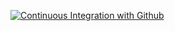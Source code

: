 [![Continuous Integration with Github](https://github.com/HenriqueDeveloper/HenriqueMicrosservices/actions/workflows/docker-publish.yml/badge.svg)](https://github.com/HenriqueDeveloper/HenriqueMicrosservices/actions/workflows/docker-publish.yml)
